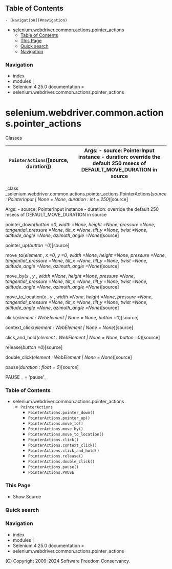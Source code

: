 ## Table of Contents

    - [Navigation](#navigation)
- [selenium.webdriver.common.actions.pointer_actions](#seleniumwebdrivercommonactionspointer_actions)
    - [Table of Contents](#table-of-contents)
    - [This Page](#this-page)
    - [Quick search](#quick-search)
    - [Navigation](#navigation)

### Navigation

  * index
  * modules |
  * Selenium 4.25.0 documentation »
  * selenium.webdriver.common.actions.pointer_actions

# selenium.webdriver.common.actions.pointer_actions

Classes

`PointerActions`([source, duration]) | Args: - source: PointerInput instance - duration: override the default 250 msecs of DEFAULT_MOVE_DURATION in source  
---|---  
  
_class _selenium.webdriver.common.actions.pointer_actions.PointerActions(_source : PointerInput | None = None_, _duration : int = 250_)[source]
    

Args: \- source: PointerInput instance \- duration: override the default 250
msecs of DEFAULT_MOVE_DURATION in source

pointer_down(_button =0_, _width =None_, _height =None_, _pressure =None_,
_tangential_pressure =None_, _tilt_x =None_, _tilt_y =None_, _twist =None_,
_altitude_angle =None_, _azimuth_angle =None_)[source]

    

pointer_up(_button =0_)[source]

    

move_to(_element_ , _x =0_, _y =0_, _width =None_, _height =None_, _pressure
=None_, _tangential_pressure =None_, _tilt_x =None_, _tilt_y =None_, _twist
=None_, _altitude_angle =None_, _azimuth_angle =None_)[source]

    

move_by(_x_ , _y_ , _width =None_, _height =None_, _pressure =None_,
_tangential_pressure =None_, _tilt_x =None_, _tilt_y =None_, _twist =None_,
_altitude_angle =None_, _azimuth_angle =None_)[source]

    

move_to_location(_x_ , _y_ , _width =None_, _height =None_, _pressure =None_,
_tangential_pressure =None_, _tilt_x =None_, _tilt_y =None_, _twist =None_,
_altitude_angle =None_, _azimuth_angle =None_)[source]

    

click(_element : WebElement | None = None_, _button =0_)[source]
    

context_click(_element : WebElement | None = None_)[source]
    

click_and_hold(_element : WebElement | None = None_, _button =0_)[source]
    

release(_button =0_)[source]

    

double_click(_element : WebElement | None = None_)[source]
    

pause(_duration : float = 0_)[source]

    

PAUSE _ = 'pause'_

    

### Table of Contents

  * selenium.webdriver.common.actions.pointer_actions
    * `PointerActions`
      * `PointerActions.pointer_down()`
      * `PointerActions.pointer_up()`
      * `PointerActions.move_to()`
      * `PointerActions.move_by()`
      * `PointerActions.move_to_location()`
      * `PointerActions.click()`
      * `PointerActions.context_click()`
      * `PointerActions.click_and_hold()`
      * `PointerActions.release()`
      * `PointerActions.double_click()`
      * `PointerActions.pause()`
      * `PointerActions.PAUSE`

### This Page

  * Show Source

### Quick search

### Navigation

  * index
  * modules |
  * Selenium 4.25.0 documentation »
  * selenium.webdriver.common.actions.pointer_actions

(C) Copyright 2009-2024 Software Freedom Conservancy.